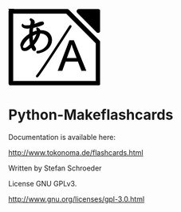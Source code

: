 ![Logo](https://github.com/StefanSchroeder/Python-MakeFlashcards/blob/master/doc/makeflashcards.png "Logo")

Python-Makeflashcards
=====================

Documentation is available here:

http://www.tokonoma.de/flashcards.html

Written by Stefan Schroeder

License GNU GPLv3.

http://www.gnu.org/licenses/gpl-3.0.html


